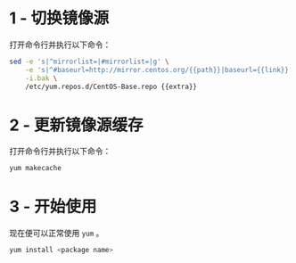 # 1 - 切换镜像源
打开命令行并执行以下命令：

```sh
sed -e 's|^mirrorlist=|#mirrorlist=|g' \
    -e 's|^#baseurl=http://mirror.centos.org/{{path}}|baseurl={{link}}|g' \
    -i.bak \
    /etc/yum.repos.d/CentOS-Base.repo {{extra}}
```

# 2 - 更新镜像源缓存
打开命令行并执行以下命令：

```sh
yum makecache
```

# 3 - 开始使用
现在便可以正常使用 `yum` 。

```sh
yum install <package name>
```
